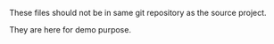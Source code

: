 These files should not be in same git repository as the source project.

They are here for demo purpose.